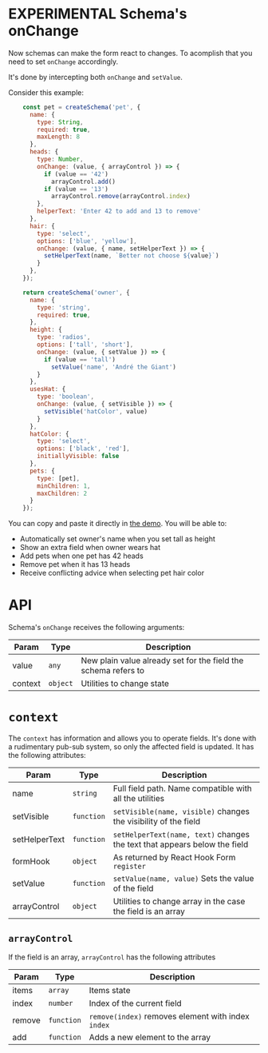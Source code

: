 # EXPERIMENTAL Schema's onChange

Now schemas can make the form react to changes. To acomplish that you need to set `onChange` accordingly.

It's done by intercepting both `onChange` and `setValue`.

Consider this example:

```javascript
    const pet = createSchema('pet', {
      name: {
        type: String,
        required: true,
        maxLength: 8
      },
      heads: {
        type: Number,
        onChange: (value, { arrayControl }) => {
          if (value == '42')
            arrayControl.add()
          if (value == '13')
            arrayControl.remove(arrayControl.index)
        },
        helperText: 'Enter 42 to add and 13 to remove'
      },
      hair: {
        type: 'select',
        options: ['blue', 'yellow'],
        onChange: (value, { name, setHelperText }) => {
          setHelperText(name, `Better not choose ${value}`)
        }
      },
    });

    return createSchema('owner', {
      name: {
        type: 'string',
        required: true,
      },
      height: {
        type: 'radios',
        options: ['tall', 'short'],
        onChange: (value, { setValue }) => {
          if (value == 'tall')
            setValue('name', 'André the Giant')
        }
      },
      usesHat: {
        type: 'boolean',
        onChange: (value, { setVisible }) => {
          setVisible('hatColor', value)
        }
      },
      hatColor: {
        type: 'select',
        options: ['black', 'red'],
        initiallyVisible: false
      },
      pets: {
        type: [pet],
        minChildren: 1,
        maxChildren: 2
      }
    });
```

You can copy and paste it directly in [the demo](https://dgonz64.github.io/react-hook-form-auto-demo/demo/). You will be able to:

* Automatically set owner's name when you set tall as height
* Show an extra field when owner wears hat
* Add pets when one pet has 42 heads
* Remove pet when it has 13 heads
* Receive conflicting advice when selecting pet hair color

# API

Schema's `onChange` receives the following arguments:

| Param | Type | Description |
| --- | --- | --- |
| value | <code>any</code> | New plain value already set for the field the schema refers to |
| context | <code>object</code> | Utilities to change state |

# `context`

The `context` has information and allows you to operate fields. It's done with a rudimentary pub-sub system, so only the affected field is updated. It has the following attributes:

| Param | Type | Description |
| --- | --- | --- |
| name | <code>string</code> | Full field path. Name compatible with all the utilities |
| setVisible | <code>function</code> | `setVisible(name, visible)` changes the visibility of the field |
| setHelperText | <code>function</code> | `setHelperText(name, text)` changes the text that appears below the field |
| formHook | <code>object</code> | As returned by React Hook Form `register` |
| setValue | <code>function</code> | `setValue(name, value)` Sets the value of the field |
| arrayControl | <code>object</code> | Utilities to change array in the case the field is an array |

## `arrayControl`

If the field is an array, `arrayControl` has the following attributes

| Param | Type | Description |
| --- | --- | --- |
| items | <code>array</code> | Items state |
| index | <code>number</code> | Index of the current field |
| remove | <code>function</code> | `remove(index)` removes element with index `index` |
| add | <code>function</code> | Adds a new element to the array |
